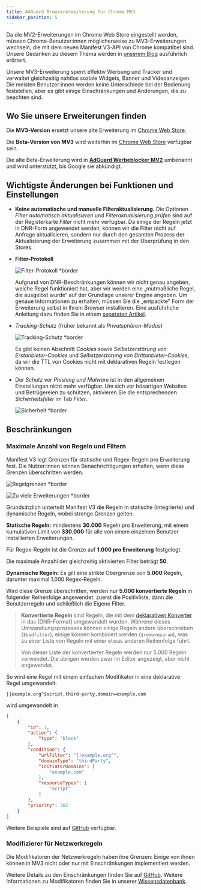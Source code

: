 ```yaml
---
title: AdGuard Browsererweiterung für Chrome MV3
sidebar_position: 5
---
```


Da die MV2-Erweiterungen im Chrome Web Store eingestellt werden, müssen Chrome-Benutzer:innen möglicherweise zu MV3-Erweiterungen wechseln, die mit dem neuen Manifest V3-API von Chrome kompatibel sind. Unsere Gedanken zu diesem Thema werden in [unserem Blog](https://adguard.com/en/blog/tag/manifest-v3.html) ausführlich erörtert.

Unsere MV3-Erweiterung sperrt effektiv Werbung und Tracker und verwaltet gleichzeitig nahtlos soziale Widgets, Banner und Videoanzeigen. Die meisten Benutzer:innen werden keine Unterschiede bei der Bedienung feststellen, aber es gibt einige Einschränkungen und Änderungen, die zu beachten sind.

## Wo Sie unsere Erweiterungen finden

Die **MV3-Version** ersetzt unsere alte Erweiterung im [Chrome Web Store](https://chromewebstore.google.com/detail/adguard-adblocker/bgnkhhnnamicmpeenaelnjfhikgbkllg).

Die **Beta-Version von MV3** wird weiterhin im [Chrome Web Store](https://chromewebstore.google.com/detail/adguard-adblocker-mv3-exp/apjcbfpjihpedihablmalmbbhjpklbdf) verfügbar sein.

Die alte Beta-Erweiterung wird in [**AdGuard Werbeblocker MV2**](https://chromewebstore.google.com/detail/adguard-adblocker-beta/gfggjaccafhcbfogfkogggoepomehbjl) umbenannt und wird unterstützt, bis Google sie abkündigt.

## Wichtigste Änderungen bei Funktionen und Einstellungen

- **Keine automatische und manuelle Filteraktualisierung.** Die Optionen _Filter automatisch aktualisieren_ und _Filteraktualisierung prüfen_ sind auf der Registerkarte _Filter_ nicht mehr verfügbar. Da einige der Regeln jetzt in DNR-Form angewendet werden, können wir die Filter nicht auf Anfrage aktualisieren, sondern nur durch den gesamten Prozess der Aktualisierung der Erweiterung zusammen mit der Überprüfung in den Stores.

- **Filter-Protokoll**

  ![Filter-Protokoll \*border](https://cdn.adtidy.org/content/blog/mv3/new/log.png)

  Aufgrund von DNR-Beschränkungen können wir nicht genau angeben, welche Regel funktioniert hat, aber wir werden eine „mutmaßliche Regel, die ausgelöst wurde“ auf der Grundlage unserer Engine angeben. Um genaue Informationen zu erhalten, müssen Sie die „entpackte" Form der Erweiterung selbst in Ihrem Browser installieren. Eine ausführliche Anleitung dazu finden Sie in einem [separaten Artikel](/adguard-browser-extension/solving-problems/debug-rules/).

- _Tracking-Schutz_ (früher bekannt als _Privatsphären-Modus_)

  ![Tracking-Schutz \*border](https://cdn.adtidy.org/content/blog/mv3/new/tracking_screen.png)

  Es gibt keinen Abschnitt _Cookies_ sowie _Selbstzerstörung von Erstanbieter-Cookies_ und _Selbstzerstörung von Drittanbieter-Cookies_, da wir die TTL von Cookies nicht mit deklarativen Regeln festlegen können.

- Der _Schutz vor Phishing und Malware_ ist in den allgemeinen Einstellungen nicht mehr verfügbar. Um sich vor bösartigen Websites und Betrügereien zu schützen, aktivieren Sie die entsprechenden _Sicherheitsfilter_ im Tab _Filter_.

  ![Sicherheit \*border](https://cdn.adtidy.org/content/blog/mv3/new/security.png)

## Beschränkungen

### Maximale Anzahl von Regeln und Filtern

Manifest V3 legt Grenzen für statische und Regex-Regeln pro Erweiterung fest. Die Nutzer:innen können Benachrichtigungen erhalten, wenn diese Grenzen überschritten werden.

![Regelgrenzen \*border](https://cdn.adtidy.org/content/blog/new/rulelimits.png)

![Zu viele Erweiterungen \*border](https://cdn.adtidy.org/content/blog/new/other_extension.png)

Grundsätzlich unterteilt Manifest V3 die Regeln in statische (integrierte) und dynamische Regeln, wobei strenge Grenzen gelten.

**Statische Regeln:** mindestens **30.000** Regeln pro Erweiterung, mit einem kumulativen Limit von **330.000** für alle von einem einzelnen Benutzer installierten Erweiterungen.

Für Regex-Regeln ist die Grenze auf **1.000 pro Erweiterung** festgelegt.

Die maximale Anzahl der gleichzeitig aktivierten Filter beträgt **50**.

**Dynamische Regeln:** Es gilt eine strikte Obergrenze von **5.000** Regeln, darunter maximal 1.000 Regex-Regeln.

Wird diese Grenze überschritten, werden nur **5.000 konvertierte Regeln** in folgender Reihenfolge angewendet: zuerst die Positivliste, dann die Benutzerregeln und schließlich die Eigene Filter.

> **Konvertierte Regeln** sind Regeln, die mit dem [deklarativen Konverter][github-declarative-converter] in das \[DNR-Format] umgewandelt wurden.
> Während dieses Umwandlungsprozesses können einige Regeln andere überschreiben (`$badfilter`), einige können kombiniert werden (`$removeparam`), was zu einer Liste von Regeln mit einer etwas anderen Reihenfolge führt.
>
> Von dieser Liste der konvertierter Regeln werden nur 5.000 Regeln verwendet. Die übrigen werden zwar im Editor angezeigt, aber nicht angewendet.

So wird eine Regel mit einem einfachen Modifikator in eine deklarative Regel umgewandelt:

```adblock
||example.org^$script,third-party,domain=example.com
```

wird umgewandelt in

```json
[
    {
        "id": 1,
        "action": {
            "type": "block"
        },
        "condition": {
            "urlFilter": "||example.org^",
            "domainType": "thirdParty",
            "initiatorDomains": [
                "example.com"
            ],
            "resourceTypes": [
                "script"
            ]
        },
        "priority": 302
    }
]
```

Weitere Beispiele sind auf [GitHub][github-declarative-converter-examples] verfügbar.

### Modifizierer für Netzwerkregeln

Die Modifikatoren der Netzwerkregeln haben ihre Grenzen: Einige von ihnen können in MV3 nicht oder nur mit Einschränkungen implementiert werden.

Weitere Details zu den Einschränkungen finden Sie auf [GitHub][github-declarative-converter].
Weitere Informationen zu Modifikatoren finden Sie in unserer [Wissensdatenbank](/general/ad-filtering/create-own-filters).

[DNR format]: https://developer.chrome.com/docs/extensions/reference/api/declarativeNetRequest#build-rules

<!-- TODO: update the following urls after the release/v3.1 branch is merged -->

[github-declarative-converter]: https://github.com/AdguardTeam/tsurlfilter/tree/release/v3.1/packages/tsurlfilter/src/rules/declarative-converter
[github-declarative-converter-examples]: https://github.com/AdguardTeam/tsurlfilter/tree/release/v3.1/packages/tsurlfilter/src/rules/declarative-converter#basic-examples
